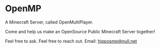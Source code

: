 # OpenMP
A Minecraft Server, called OpenMultiPlayer.

Come and help us make an OpenSource Public Minecraft Server together!

Feel free to ask. Feel free to reach out.
Email: hipposmp@null.net

